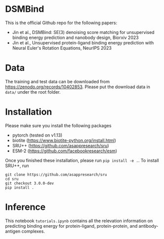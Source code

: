 # DSMBind

This is the official Github repo for the following papers:
* Jin et al., DSMBind: SE(3) denoising score matching for unsupervised binding energy prediction and nanobody design, Biorxiv 2023
* Jin et al., Unsupervised protein-ligand binding energy prediction with Neural Euler's Rotation Equations, NeurIPS 2023

# Data

The training and test data can be downloaded from https://zenodo.org/records/10402853. Please put the download data in `data/` under the root folder.

# Installation

Please make sure you install the following packages
* pytorch (tested on v1.13)
* biotite (https://www.biotite-python.org/install.html)
* SRU++ (https://github.com/asappresearch/sru)
* ESM-2 (https://github.com/facebookresearch/esm)

Once you finished these installation, please run `pip install -e .`. To install SRU++, run 
```
git clone https://github.com/asappresearch/sru
cd sru
git checkout 3.0.0-dev
pip install .
```

# Inference
This notebook `tutorials.ipynb` contains all the relevation information on predicting binding energy for protein-ligand, protein-protein, and antibody-antigen complexes.
